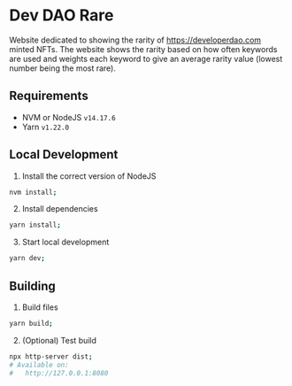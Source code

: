 # Dev DAO Rare

Website dedicated to showing the rarity of https://developerdao.com minted NFTs.
The website shows the rarity based on how often keywords are used and weights each keyword to give an average rarity value (lowest number being the most rare).

## Requirements

- NVM or NodeJS `v14.17.6`
- Yarn `v1.22.0`

## Local Development

1. Install the correct version of NodeJS

```bash
nvm install;
```

2. Install dependencies

```bash
yarn install;
```

3. Start local development

```bash
yarn dev;
```

## Building

1. Build files

```bash
yarn build;
```

2. (Optional) Test build

```bash
npx http-server dist;
# Available on:
#   http://127.0.0.1:8080
```